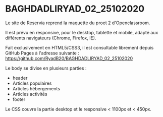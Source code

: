 # BAGHDADLIRYAD_02_25102020

Le site de Reservia reprend la maquette du proet 2 d'Openclassroom.

Il est prévu en responsive, pour le desktop, tablette et mobile, adapté aux différents navigateurs (Chrome, Firefox, IE).

Fait exclusivement en HTML5/CSS3, il est consultable librement depuis GitHub Pages à l'adresse suivante : https://github.com/RyadB20/BAGHDADLIRYAD_02_25102020

Le body se divise en plusieurs parties :
- header
- Articles populaires
- Articles hébergements
- Articles activités
- footer

Le CSS couvre la partie desktop et le responsive < 1100px et < 450px.